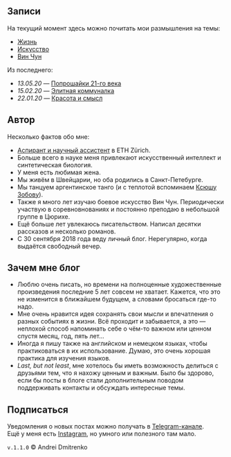 ## Записи

На текущий момент здесь можно почитать мои размышления на темы:

- [Жизнь](/docs/life/README.md)
- [Искусство](/docs/arts/README.md)
- [Вин Чун](/docs/iwco/README.md)

Из последнего:
- _13.05.20_ &mdash; [Попрошайки 21-го века](/docs/life/beggars.md)
- _15.02.20_ &mdash; [Элитная коммуналка](/docs/life/luxury_communal.md)  
- _22.01.20_ &mdash; [Красота и смысл](/docs/arts/beauty_and_sense.md)

## Автор

Несколько фактов обо мне:  
- [Аспирант и научный ассистент](http://www.imsb.ethz.ch/research/zamboni/people/admitrenko.html) в ETH Zürich.
- Больше всего в науке меня привлекают искусственный интеллект и синтетическая биология.
- У меня есть любимая жена.
- Мы живём в Швейцарии, но оба родились в Санкт-Петебурге.
- Мы танцуем аргентинское танго (и с теплотой вспоминаем [Ксюшу Зобову](https://vk.com/kseniatango)).
- Также я много лет изучаю боевое искусство Вин Чун. Периодически участвую в соревновнованиях и постоянно преподаю в небольшой группе в Цюрихе.
- Ещё больше лет увлекаюсь писательством. Написал десятки рассказов и несколько романов.
- С 30 сентября 2018 года веду личный блог. Нерегулярно, когда выдаётся свободный вечер.

## Зачем мне блог
- Люблю очень писать, но времени на полноценные художественные произведения последние 5 лет совсем не хватает. Кажется, что это не изменится в ближайшем будущем, а словами бросаться где-то надо.
- Мне очень нравится идея сохранять свои мысли и впечатления о разных событиях в жизни. Всё проходит и забывается, а это &mdash; неплохой способ напоминать себе о чём-то важном или ценном спустя месяц, год, пять лет...
- Иногда я пишу также на английском и немецком языках, чтобы практиковаться в их использование. Думаю, это очень хорошая практика для изучения языков.
- _Last, but not least_, мне хотелось бы иметь возможность делиться с друзьями тем, что я нахожу ценным и важным. Было бы здорово, если бы посты в блоге стали дополнительным поводом поддерживать контакты и обсуждать интересные темы.


## Подписаться

Уведомления о новых постах можно получать в [Telegram-канале](https://t.me/ad_blog).  
Ещё у меня есть [Instagram](https://www.instagram.com/dmitrav), но умного или полезного там мало.


`v.1.1.0` &copy; Andrei Dmitrenko
